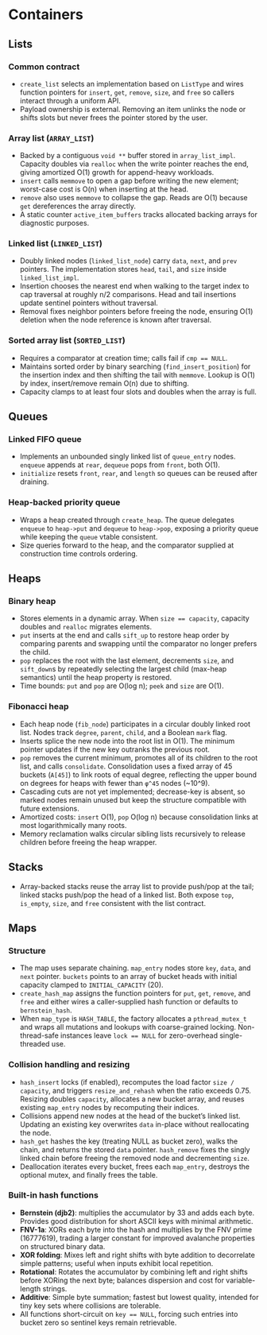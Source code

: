 # Containers

## Lists
### Common contract
- `create_list` selects an implementation based on `ListType` and wires function pointers for `insert`, `get`, `remove`, `size`, and `free` so callers interact through a uniform API.
- Payload ownership is external. Removing an item unlinks the node or shifts slots but never frees the pointer stored by the user.

### Array list (`ARRAY_LIST`)
- Backed by a contiguous `void **` buffer stored in `array_list_impl`. Capacity doubles via `realloc` when the write pointer reaches the end, giving amortized O(1) growth for append-heavy workloads.
- `insert` calls `memmove` to open a gap before writing the new element; worst-case cost is O(n) when inserting at the head.
- `remove` also uses `memmove` to collapse the gap. Reads are O(1) because `get` dereferences the array directly.
- A static counter `active_item_buffers` tracks allocated backing arrays for diagnostic purposes.

### Linked list (`LINKED_LIST`)
- Doubly linked nodes (`linked_list_node`) carry `data`, `next`, and `prev` pointers. The implementation stores `head`, `tail`, and `size` inside `linked_list_impl`.
- Insertion chooses the nearest end when walking to the target index to cap traversal at roughly n/2 comparisons. Head and tail insertions update sentinel pointers without traversal.
- Removal fixes neighbor pointers before freeing the node, ensuring O(1) deletion when the node reference is known after traversal.

### Sorted array list (`SORTED_LIST`)
- Requires a comparator at creation time; calls fail if `cmp == NULL`.
- Maintains sorted order by binary searching (`find_insert_position`) for the insertion index and then shifting the tail with `memmove`. Lookup is O(1) by index, insert/remove remain O(n) due to shifting.
- Capacity clamps to at least four slots and doubles when the array is full.

## Queues
### Linked FIFO queue
- Implements an unbounded singly linked list of `queue_entry` nodes. `enqueue` appends at `rear`, `dequeue` pops from `front`, both O(1).
- `initialize` resets `front`, `rear`, and `length` so queues can be reused after draining.

### Heap-backed priority queue
- Wraps a heap created through `create_heap`. The queue delegates `enqueue` to `heap->put` and `dequeue` to `heap->pop`, exposing a priority queue while keeping the `queue` vtable consistent.
- Size queries forward to the heap, and the comparator supplied at construction time controls ordering.

## Heaps
### Binary heap
- Stores elements in a dynamic array. When `size == capacity`, capacity doubles and `realloc` migrates elements.
- `put` inserts at the end and calls `sift_up` to restore heap order by comparing parents and swapping until the comparator no longer prefers the child.
- `pop` replaces the root with the last element, decrements `size`, and `sift_down`s by repeatedly selecting the largest child (max-heap semantics) until the heap property is restored.
- Time bounds: `put` and `pop` are O(log n); `peek` and `size` are O(1).

### Fibonacci heap
- Each heap node (`fib_node`) participates in a circular doubly linked root list. Nodes track `degree`, `parent`, `child`, and a Boolean `mark` flag.
- Inserts splice the new node into the root list in O(1). The minimum pointer updates if the new key outranks the previous root.
- `pop` removes the current minimum, promotes all of its children to the root list, and calls `consolidate`. Consolidation uses a fixed array of 45 buckets (`A[45]`) to link roots of equal degree, reflecting the upper bound on degrees for heaps with fewer than `φ^45` nodes (~10^9).
- Cascading cuts are not yet implemented; decrease-key is absent, so marked nodes remain unused but keep the structure compatible with future extensions.
- Amortized costs: `insert` O(1), `pop` O(log n) because consolidation links at most logarithmically many roots.
- Memory reclamation walks circular sibling lists recursively to release children before freeing the heap wrapper.

## Stacks
- Array-backed stacks reuse the array list to provide push/pop at the tail; linked stacks push/pop the head of a linked list. Both expose `top`, `is_empty`, `size`, and `free` consistent with the list contract.

## Maps
### Structure
- The map uses separate chaining. `map_entry` nodes store `key`, `data`, and `next` pointer. `buckets` points to an array of bucket heads with initial capacity clamped to `INITIAL_CAPACITY` (20).
- `create_hash_map` assigns the function pointers for `put`, `get`, `remove`, and `free` and either wires a caller-supplied hash function or defaults to `bernstein_hash`.
- When `map_type` is `HASH_TABLE`, the factory allocates a `pthread_mutex_t` and wraps all mutations and lookups with coarse-grained locking. Non-thread-safe instances leave `lock == NULL` for zero-overhead single-threaded use.

### Collision handling and resizing
- `hash_insert` locks (if enabled), recomputes the load factor `size / capacity`, and triggers `resize_and_rehash` when the ratio exceeds 0.75. Resizing doubles `capacity`, allocates a new bucket array, and reuses existing `map_entry` nodes by recomputing their indices.
- Collisions append new nodes at the head of the bucket’s linked list. Updating an existing key overwrites `data` in-place without reallocating the node.
- `hash_get` hashes the key (treating NULL as bucket zero), walks the chain, and returns the stored `data` pointer. `hash_remove` fixes the singly linked chain before freeing the removed node and decrementing `size`.
- Deallocation iterates every bucket, frees each `map_entry`, destroys the optional mutex, and finally frees the table.

### Built-in hash functions
- **Bernstein (djb2)**: multiplies the accumulator by 33 and adds each byte. Provides good distribution for short ASCII keys with minimal arithmetic.
- **FNV-1a**: XORs each byte into the hash and multiplies by the FNV prime (16777619), trading a larger constant for improved avalanche properties on structured binary data.
- **XOR folding**: Mixes left and right shifts with byte addition to decorrelate simple patterns; useful when inputs exhibit local repetition.
- **Rotational**: Rotates the accumulator by combining left and right shifts before XORing the next byte; balances dispersion and cost for variable-length strings.
- **Additive**: Simple byte summation; fastest but lowest quality, intended for tiny key sets where collisions are tolerable.
- All functions short-circuit on `key == NULL`, forcing such entries into bucket zero so sentinel keys remain retrievable.

